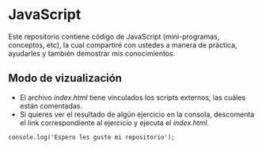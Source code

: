 # JavaScript

Este repositorio contiene código de JavaScript (mini-programas, conceptos, etc), la cual compartiré con ustedes a manera de práctica, ayudarles y también demostrar mis conocimientos.

## Modo de vizualización
- El archivo _index.html_ tiene vinculados los scripts externos, las cuáles están comentadas.
- Si quieres ver el resultado de algún ejercicio en la consola, descomenta el link correspondiente al ejercicio y ejecuta el _index.html_.

`console.log('Espero les guste mi repositorio');`
